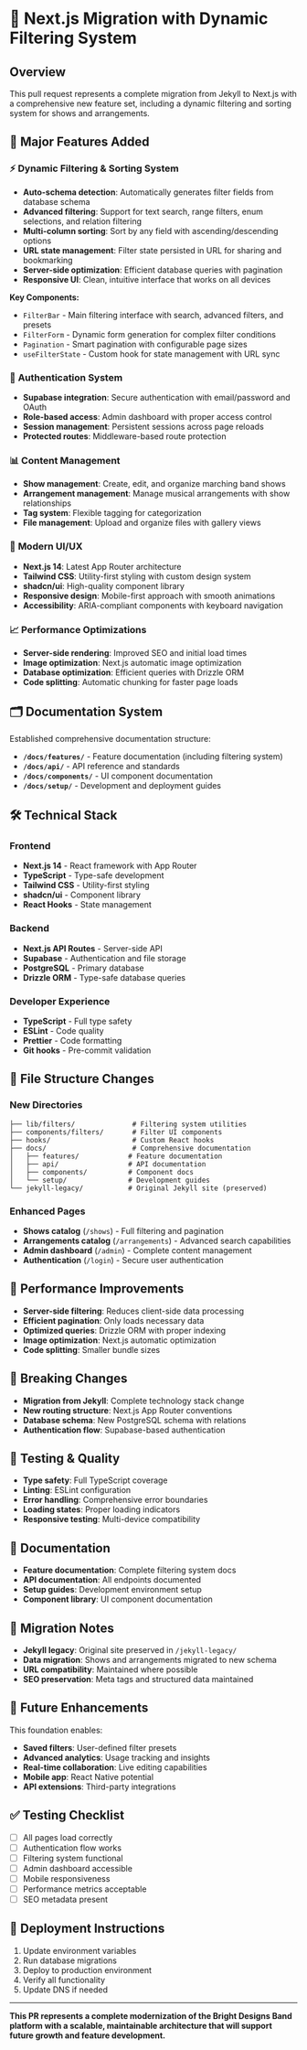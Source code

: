 # 🚀 Next.js Migration with Dynamic Filtering System

## Overview
This pull request represents a complete migration from Jekyll to Next.js with a comprehensive new feature set, including a dynamic filtering and sorting system for shows and arrangements.

## 🎯 Major Features Added

### ⚡ **Dynamic Filtering & Sorting System**
- **Auto-schema detection**: Automatically generates filter fields from database schema
- **Advanced filtering**: Support for text search, range filters, enum selections, and relation filtering
- **Multi-column sorting**: Sort by any field with ascending/descending options
- **URL state management**: Filter state persisted in URL for sharing and bookmarking
- **Server-side optimization**: Efficient database queries with pagination
- **Responsive UI**: Clean, intuitive interface that works on all devices

**Key Components:**
- `FilterBar` - Main filtering interface with search, advanced filters, and presets
- `FilterForm` - Dynamic form generation for complex filter conditions
- `Pagination` - Smart pagination with configurable page sizes
- `useFilterState` - Custom hook for state management with URL sync

### 🔐 **Authentication System**
- **Supabase integration**: Secure authentication with email/password and OAuth
- **Role-based access**: Admin dashboard with proper access control
- **Session management**: Persistent sessions across page reloads
- **Protected routes**: Middleware-based route protection

### 📊 **Content Management**
- **Show management**: Create, edit, and organize marching band shows
- **Arrangement management**: Manage musical arrangements with show relationships
- **Tag system**: Flexible tagging for categorization
- **File management**: Upload and organize files with gallery views

### 🎨 **Modern UI/UX**
- **Next.js 14**: Latest App Router architecture
- **Tailwind CSS**: Utility-first styling with custom design system
- **shadcn/ui**: High-quality component library
- **Responsive design**: Mobile-first approach with smooth animations
- **Accessibility**: ARIA-compliant components with keyboard navigation

### 📈 **Performance Optimizations**
- **Server-side rendering**: Improved SEO and initial load times
- **Image optimization**: Next.js automatic image optimization
- **Database optimization**: Efficient queries with Drizzle ORM
- **Code splitting**: Automatic chunking for faster page loads

## 🗂️ **Documentation System**
Established comprehensive documentation structure:
- **`/docs/features/`** - Feature documentation (including filtering system)
- **`/docs/api/`** - API reference and standards
- **`/docs/components/`** - UI component documentation
- **`/docs/setup/`** - Development and deployment guides

## 🛠️ **Technical Stack**

### Frontend
- **Next.js 14** - React framework with App Router
- **TypeScript** - Type-safe development
- **Tailwind CSS** - Utility-first styling
- **shadcn/ui** - Component library
- **React Hooks** - State management

### Backend
- **Next.js API Routes** - Server-side API
- **Supabase** - Authentication and file storage
- **PostgreSQL** - Primary database
- **Drizzle ORM** - Type-safe database queries

### Developer Experience
- **TypeScript** - Full type safety
- **ESLint** - Code quality
- **Prettier** - Code formatting
- **Git hooks** - Pre-commit validation

## 📁 **File Structure Changes**

### New Directories
```
├── lib/filters/              # Filtering system utilities
├── components/filters/       # Filter UI components
├── hooks/                    # Custom React hooks
├── docs/                     # Comprehensive documentation
│   ├── features/            # Feature documentation
│   ├── api/                 # API documentation
│   ├── components/          # Component docs
│   └── setup/               # Development guides
└── jekyll-legacy/           # Original Jekyll site (preserved)
```

### Enhanced Pages
- **Shows catalog** (`/shows`) - Full filtering and pagination
- **Arrangements catalog** (`/arrangements`) - Advanced search capabilities
- **Admin dashboard** (`/admin`) - Complete content management
- **Authentication** (`/login`) - Secure user authentication

## 🚀 **Performance Improvements**
- **Server-side filtering**: Reduces client-side data processing
- **Efficient pagination**: Only loads necessary data
- **Optimized queries**: Drizzle ORM with proper indexing
- **Image optimization**: Next.js automatic optimization
- **Code splitting**: Smaller bundle sizes

## 🔧 **Breaking Changes**
- **Migration from Jekyll**: Complete technology stack change
- **New routing structure**: Next.js App Router conventions
- **Database schema**: New PostgreSQL schema with relations
- **Authentication flow**: Supabase-based authentication

## 🧪 **Testing & Quality**
- **Type safety**: Full TypeScript coverage
- **Linting**: ESLint configuration
- **Error handling**: Comprehensive error boundaries
- **Loading states**: Proper loading indicators
- **Responsive testing**: Multi-device compatibility

## 📝 **Documentation**
- **Feature documentation**: Complete filtering system docs
- **API documentation**: All endpoints documented
- **Setup guides**: Development environment setup
- **Component library**: UI component documentation

## 🔄 **Migration Notes**
- **Jekyll legacy**: Original site preserved in `/jekyll-legacy/`
- **Data migration**: Shows and arrangements migrated to new schema
- **URL compatibility**: Maintained where possible
- **SEO preservation**: Meta tags and structured data maintained

## 🎯 **Future Enhancements**
This foundation enables:
- **Saved filters**: User-defined filter presets
- **Advanced analytics**: Usage tracking and insights
- **Real-time collaboration**: Live editing capabilities
- **Mobile app**: React Native potential
- **API extensions**: Third-party integrations

## ✅ **Testing Checklist**
- [ ] All pages load correctly
- [ ] Authentication flow works
- [ ] Filtering system functional
- [ ] Admin dashboard accessible
- [ ] Mobile responsiveness
- [ ] Performance metrics acceptable
- [ ] SEO metadata present

## 🚀 **Deployment Instructions**
1. Update environment variables
2. Run database migrations
3. Deploy to production environment
4. Verify all functionality
5. Update DNS if needed

---

**This PR represents a complete modernization of the Bright Designs Band platform with a scalable, maintainable architecture that will support future growth and feature development.**